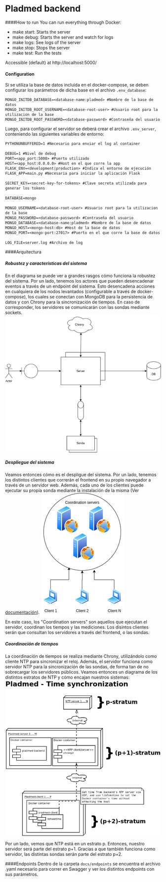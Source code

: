 # Pladmed backend

####How to run
You can run everything through Docker:

- make start: Starts the server
- make debug: Starts the server and watch for logs
- make logs: See logs of the server
- make stop: Stops the server
- make test: Run the tests

Accessible (default) at http://localhost:5000/

#### Configuration

Si se utiliza la base de datos incluída en el docker-compose, se deben configurar los parámetros de dicha base en el archivo `.env_database`:
```
MONGO_INITDB_DATABASE=<database-name:pladmed> #Nombre de la base de datos
MONGO_INITDB_ROOT_USERNAME=<database-root-user> #Usuario root para la utilizacion de la base
MONGO_INITDB_ROOT_PASSWORD=<database-password> #Contraseña del usuario
```
Luego, para configurar el servidor se deberá crear el archivo `.env_server`, conteniendo las siguientes variables de entorno:
```
PYTHONUNBUFFERED=1 #Necesario para enviar el log al container

DEBUG=1 #Nivel de debug
PORT=<app_port:5000> #Puerto utilizado
HOST=<app_host:0.0.0.0> #Host en el que corre la app 
FLASK_ENV=<development|production> #Indica el entorno de ejecución
FLASK_APP=main.py #Necesaria para iniciar la aplicación Flask

SECRET_KEY=<secret-key-for-tokens> #Clave secreta utilizada para generar los tokens

DATABASE=mongo

MONGO_USERNAME=<database-root-user> #Usuario root para la utilizacion de la base
MONGO_PASSWORD=<database-password> #Contraseña del usuario
MONGO_DATABASE=<database-name:pladmed> #Nombre de la base de datos
MONGO_HOST=<mongo-host:db> #Host de la base de datos
MONGO_PORT=<mongo-port:27017> #Puerto en el que corre la base de datos

LOG_FILE=server.log #Archivo de log
```

####Arquitectura
##### Robustez y características del sistema
En el diagrama se puede ver a grandes rasgos cómo funciona la robustez del sistema. Por un lado, tenemos los actores que pueden desencadenar eventos a través de un endpoint del sistema. Esto desencadena acciones en cualquiera de los nodos levantados (configurable a través de docker-compose), los cuales se conectan con MongoDB para la persistencia de datos y con Chrony para la sincronización de tiempos. En caso de corresponder, los servidores se comunicarán con las sondas mediante sockets.
 ![Diagrama de Robustez](docs/robustez-pladmed.png)
##### Despliegue del sistema
Veamos entonces cómo es el despligue del sistema. Por un lado, tenemos los distintos clientes que correrán el frontend en su propio navegador a través de un servidor web. Además, cada uno de los clientes puede ejecutar su propia sonda mediante la instalación de la misma (Ver [documentación](https://github.com/fedefunes96/pladmed-client)).
![Diagrama de despliegue](docs/despliegue.png)

En este caso, los "Coordination servers" son aquellos que ejecutan el servidor, coordinan los tiempos y las mediciones. Los disintos clientes serán que consultan los servidores a través del frontend, o las sondas.

##### Coordinación de tiempos
La coordinación de tiempos se realiza mediante Chrony, utilizándolo como cliente NTP para sincronizar el reloj. Además, el servidor funciona como servidor NTP para la sincronización de las sondas, de forma tan de no sobrecargar los servidores públicos.
Veamos entonces un diagrama de los distintos estratos de NTP y cómo encajan nuestros sistemas:
 ![Diagrama de NTP](docs/time-sync.png)
 
Por un lado, vemos que NTP está en un estrato p. Entonces, nuestro servidor será parte del estrato p+1. Gracias a que también funciona como servidor, las distintas sondas serán parte del estrato p+2.
 
####Endpoints 
Dentro de la carpeta `docs/endpoints` se encuentra el archivo .yaml necesario para correr en Swagger y ver los distintos endpoints con sus parámetros.